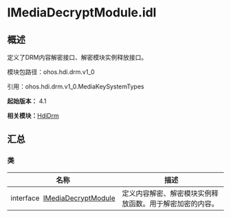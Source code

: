 # IMediaDecryptModule.idl


## 概述

定义了DRM内容解密接口、解密模块实例释放接口。

模块包路径：ohos.hdi.drm.v1_0

引用：ohos.hdi.drm.v1_0.MediaKeySystemTypes

**起始版本：** 4.1

**相关模块：**[HdiDrm](_hdi_drm.md)


## 汇总


### 类

| 名称 | 描述 | 
| -------- | -------- |
| interface&nbsp;&nbsp;[IMediaDecryptModule](interface_i_media_decrypt_module.md) | 定义内容解密、解密模块实例释放函数。用于解密加密的内容。  | 
